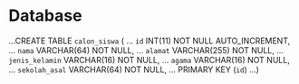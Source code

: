 # Database 
...CREATE TABLE `calon_siswa` (
...	`id` INT(11) NOT NULL AUTO_INCREMENT,
...	`nama` VARCHAR(64) NOT NULL,
...	`alamat` VARCHAR(255) NOT NULL,
...	`jenis_kelamin` VARCHAR(16) NOT NULL,
...	`agama` VARCHAR(16) NOT NULL,
...	`sekolah_asal` VARCHAR(64) NOT NULL,
...	PRIMARY KEY (`id`)
...)
